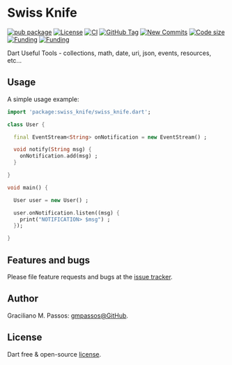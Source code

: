 # Swiss Knife

[![pub package](https://img.shields.io/pub/v/swiss_knife.svg)](https://pub.dartlang.org/packages/swiss_knife)
[![License](https://img.shields.io/github/license/gmpassos/swiss_knife)](https://github.com/gmpassos/swiss_knife/blob/master/LICENSE)
[![CI](https://img.shields.io/github/workflow/status/gmpassos/swiss_knife/Dart%20CI/master)](https://github.com/gmpassos/swiss_knife/actions)
[![GitHub Tag](https://img.shields.io/github/v/tag/gmpassos/swiss_knife)](https://github.com/gmpassos/swiss_knife/releases)
[![New Commits](https://img.shields.io/github/commits-since/gmpassos/swiss_knife/latest)](https://github.com/gmpassos/swiss_knife/network)
[![Code size](https://img.shields.io/github/languages/code-size/gmpassos/swiss_knife)](https://github.com/gmpassos/swiss_knife)
[![Funding](https://img.shields.io/liberapay/patrons/gmpassos.svg?logo=liberapay)](https://liberapay.com/gmpassos/donate)
[![Funding](https://img.shields.io/badge/Donate-yellow?labelColor=666666&style=plastic&logo=liberapay)](https://liberapay.com/gmpassos/donate)

Dart Useful Tools - collections, math, date, uri, json, events, resources, etc...

## Usage

A simple usage example:

```dart
import 'package:swiss_knife/swiss_knife.dart';

class User {

  final EventStream<String> onNotification = new EventStream() ;

  void notify(String msg) {
    onNotification.add(msg) ;
  }

}

void main() {

  User user = new User() ;

  user.onNotification.listen((msg) {
    print("NOTIFICATION> $msg") ;
  });

}

```

## Features and bugs

Please file feature requests and bugs at the [issue tracker][tracker].

[tracker]: https://github.com/gmpassos/swiss_knife/issues

## Author

Graciliano M. Passos: [gmpassos@GitHub][github].

[github]: https://github.com/gmpassos

## License

Dart free & open-source [license](https://github.com/dart-lang/stagehand/blob/master/LICENSE).
